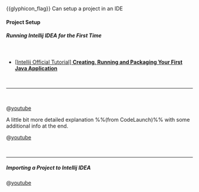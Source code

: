 <span id="prereqs"></span>

<span id="outcomes">{{glyphicon_flag}} Can setup a project in an IDE</span>

<div id="title">

#### Project Setup

</div>

<div id="body">

##### Running Intellij IDEA for the First Time

<tabs> 
  <tab header=":abc:">

* [[Intellij Official Tutorial] **Creating, Running and Packaging Your First Java Application**](https://www.jetbrains.com/help/idea/creating-running-and-packaging-your-first-java-application.html)

  <hr></tab>
  <tab header=":tv:">

@[youtube](c0efB_CKOYo)

A little bit more detailed explanation %%(from CodeLaunch)%% with some additional info at the end.

@[youtube](https://www.youtube.com/watch?v=S764o0mAXhg)

  <hr></tab>
</tabs>

##### Importing a Project to Intellij IDEA

@[youtube](WIYTktB1bT4)

</div>

<div id="extras">
</div>